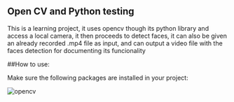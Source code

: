 ## Open CV and Python testing

  This is a learning project, it uses opencv though its python library and access a local camera, it then proceeds to detect faces, it can also be given an already recorded .mp4 file as input, and can output a video file with the faces detection for documenting its funcionality

##How to use:

Make sure the following packages are installed in your project:


![opencv](https://github.com/user-attachments/assets/0f42fc4a-1b9b-40d1-acc4-7c116af3b0e2)
